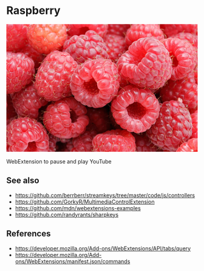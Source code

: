 Raspberry
=========

![hero](/raspberry/image.jpg)

WebExtension to pause and play YouTube

See also
--------

- https://github.com/berrberr/streamkeys/tree/master/code/js/controllers
- https://github.com/GorkyR/MultimediaControlExtension
- https://github.com/mdn/webextensions-examples
- https://github.com/randyrants/sharpkeys

References
----------

- https://developer.mozilla.org/Add-ons/WebExtensions/API/tabs/query
- https://developer.mozilla.org/Add-ons/WebExtensions/manifest.json/commands
